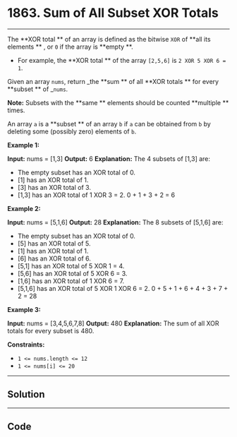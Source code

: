 # 1863. Sum of All Subset XOR Totals

---

The **XOR total ** of an array is defined as the bitwise `XOR` of **all its elements ** , or `0` if the array is **empty **.

  * For example, the **XOR total ** of the array `[2,5,6]` is `2 XOR 5 XOR 6 = 1`.



Given an array `nums`, return _the **sum ** of all **XOR totals ** for every **subset ** of _`nums`. 

**Note:** Subsets with the **same ** elements should be counted **multiple ** times.

An array `a` is a **subset ** of an array `b` if `a` can be obtained from `b` by deleting some (possibly zero) elements of `b`.

 

**Example 1:**


**Input:** nums = [1,3]
**Output:** 6
**Explanation:** The 4 subsets of [1,3] are:
- The empty subset has an XOR total of 0.
- [1] has an XOR total of 1.
- [3] has an XOR total of 3.
- [1,3] has an XOR total of 1 XOR 3 = 2.
0 + 1 + 3 + 2 = 6


**Example 2:**


**Input:** nums = [5,1,6]
**Output:** 28
**Explanation:** The 8 subsets of [5,1,6] are:
- The empty subset has an XOR total of 0.
- [5] has an XOR total of 5.
- [1] has an XOR total of 1.
- [6] has an XOR total of 6.
- [5,1] has an XOR total of 5 XOR 1 = 4.
- [5,6] has an XOR total of 5 XOR 6 = 3.
- [1,6] has an XOR total of 1 XOR 6 = 7.
- [5,1,6] has an XOR total of 5 XOR 1 XOR 6 = 2.
0 + 5 + 1 + 6 + 4 + 3 + 7 + 2 = 28


**Example 3:**


**Input:** nums = [3,4,5,6,7,8]
**Output:** 480
**Explanation:** The sum of all XOR totals for every subset is 480.


 

**Constraints:**

  * `1 <= nums.length <= 12`
  * `1 <= nums[i] <= 20`

---

## Solution



---

## Code
```python


```